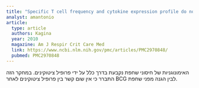 ```yaml
---
title: "Specific T cell frequency and cytokine expression profile do not correlate with protection against tuberculosis after bacillus Calmette-Guérin vaccination of newborns"
analyst: amantonio
article:
  type: article
  authors: Kagina
  year: 2010
  magazine: Am J Respir Crit Care Med
  link: https://www.ncbi.nlm.nih.gov/pmc/articles/PMC2970848/
  pubmed: PMC2970848
---
```


האימונוגניות של חיסוני שחפת נקבעת בדרך כלל על ידי פרופיל ציטוקינים. במחקר הזה התברר כי אין שום קשר בין פרופיל ציטוקינים לאחר BCG לבין הגנה מפני שחפת.
